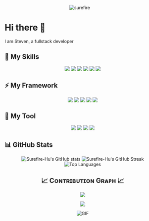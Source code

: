 <p align="center">
    <img src="https://komarev.com/ghpvc/?username=surefire-hu&label=Profile%20views&color=FF6C37&style=for-the-badge&logo=star" alt="surefire" style="padding-right:20px;" />
  </p>
  
# Hi there 👋



I am Steven,
a fullstack developer

## 🚀 My Skills

<p align="center">
    <img src="https://img.shields.io/badge/JavaScript-FFAA2F?style=for-the-badge&logoColor=white" />
        <img src="https://img.shields.io/badge/HTML5-F44E4D?style=for-the-badge&logoColor=white" />
        <img src="https://img.shields.io/badge/CSS3-45C0F9?style=for-the-badge&logoColor=white" />
        <img src="https://img.shields.io/badge/PHP-6C78AF?style=for-the-badge&logoColor=white" />
        <img src="https://img.shields.io/badge/MySQL-015B85?style=for-the-badge&logoColor=white" />
        <img src="https://img.shields.io/badge/Sleep-001432?style=for-the-badge&logoColor=white" />

</p>

## ⚡ My Framework

<p align="center">
    <img src="https://img.shields.io/badge/VueJs-4DBD8D?style=for-the-badge&logoColor=white" />
        <img src="https://img.shields.io/badge/BootStrap-7511E4?style=for-the-badge&logoColor=white" />
        <img src="https://img.shields.io/badge/TailWind-3ABEF8?style=for-the-badge&logoColor=white" />
        <img src="https://img.shields.io/badge/Laravel-EA4335?style=for-the-badge&logoColor=white" />
        <img src="https://img.shields.io/badge/Sass-CC6699?style=for-the-badge&logoColor=white" />

</p>

## 💼 My Tool

<p align="center">
    <img src="https://img.shields.io/badge/Vite-4DBD8D?style=for-the-badge&logoColor=white" />
        <img src="https://img.shields.io/badge/Node.js-75BB5A?style=for-the-badge&logoColor=white" />
        <img src="https://img.shields.io/badge/VScode-22A7F2?style=for-the-badge&logoColor=white" />
        <img src="https://img.shields.io/badge/Xampp-FF6C37?style=for-the-badge&logoColor=white" />

</p>

## 📊 GitHub Stats

<div align="center">
  <img src="https://github-readme-stats.vercel.app/api?username=Surefire-Hu&show_icons=true&theme=radical" alt="Surefire-Hu's GitHub stats"/>
  <img src="https://github-readme-streak-stats.herokuapp.com/?user=Surefire-Hu&theme=radical" alt="Surefire-Hu's GitHub Streak"/>
  <img src="https://github-readme-stats.vercel.app/api/top-langs/?username=Surefire-Hu&layout=compact&theme=radical" alt="Top Languages"/>
</div>
<!--Contribution Graph-->
<h2 align="center">📈 Cᴏɴᴛʀɪʙᴜᴛɪᴏɴ Gʀᴀᴘʜ 📈</h2>
<div align="center">
    <img src="https://github-readme-activity-graph.vercel.app/graph?username=surefire-hu&bg_color=141321&&color=ffffff&line=c56a90&point=ffeb95&area=false&hide_border=false" border-radius="15">
</div>


<p align="center">
  <img src="https://capsule-render.vercel.app/api?type=waving&color=gradient&height=65&section=footer" width:"100%"/>
</p>
<div align="center">

![GIF](https://media.tenor.com/dutdoOw7PjsAAAAj/happy-cat.gif)

</div>
